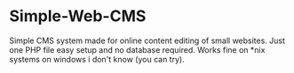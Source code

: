 Simple-Web-CMS
==============

Simple CMS system made for online content editing of small websites. Just one PHP file easy setup and no database required. Works fine on *nix systems on windows i don't know (you can try).